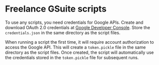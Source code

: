 # Freelance GSuite scripts

To use any scripts, you need credentials for Google APIs. Create and download OAuth 2.0 credentials at [Google Developer Console](https://console.developers.google.com/apis/credentials). Store the `credentials.json` in the same directory as the script files. 

When running a script the first time, it will require account authorization to access the Google API. This will create a `token.pickle` file in the same directory as the script files. Once created, the script will automatically use the credentials stored in the `token.pickle` file for subsequent runs.